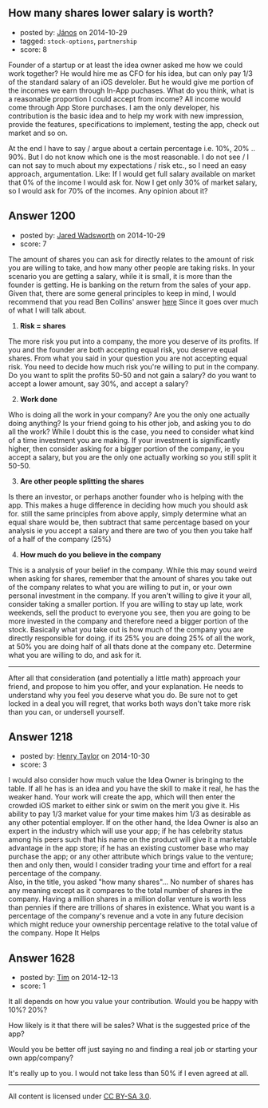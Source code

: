 ## How many shares lower salary is worth?

- posted by: [János](https://stackexchange.com/users/85903/j-nos) on 2014-10-29
- tagged: `stock-options`, `partnership`
- score: 8

Founder of a startup or at least the idea owner asked me how we could work together? He would hire me as CFO for his idea, but can only pay 1/3 of the standard salary of an iOS develoler. But he would give me portion of the incomes we earn through In-App puchases. What do you think, what is a reasonable proportion I could accept from income? All income would come through App Store purchases. I am the only developer, his contribution is the basic idea and to help my work with new impression, provide the features, specifications to implement, testing the app, check out market and so on.

At the end I have to say / argue about a certain percentage i.e. 10%, 20% .. 90%. But I do not know which one is the most reasonable. I do not see / I can not say to much about my expectations / risk etc., so I need an easy approach, argumentation. Like: If I would get full salary available on market that 0% of the income I would ask for. Now I get only 30% of market salary, so I would ask for 70% of the incomes. Any opinion about it?


## Answer 1200

- posted by: [Jared Wadsworth](https://stackexchange.com/users/5056044/jared-wadsworth) on 2014-10-29
- score: 7

<p>The amount of shares you can ask for directly relates to the amount of risk you are willing to take, and how many other people are taking risks. In your scenario you are getting a salary, while it is small, it is more than the founder is getting. He is banking on the return from the sales of your app. Given that, there are some general principles to keep in mind, I would recommend that you read Ben Collins' answer <a href="https://startups.stackexchange.com/questions/2/dividing-profits-amongst-developers-and-designers">here</a> Since it goes over much of what I will talk about.</p>

<ol>
<li><strong>Risk = shares</strong></li>
</ol>

<p>The more risk you put into a company, the more you deserve of its profits. If you and the founder are both accepting equal risk, you deserve equal shares. From what you said in your question you are not accepting equal risk. You need to decide how much risk you're willing to put in the company. Do you want to split the profits 50-50 and not gain a salary? do you want to accept a lower amount, say 30%, and accept a salary? </p>

<ol start="2">
<li><strong>Work done</strong> </li>
</ol>

<p>Who is doing all the work in your company? Are you the only one actually doing anything? Is your friend going to his other job, and asking you to do all the work? While I doubt this is the case, you need to consider what kind of a time investment you are making. If your investment is significantly higher, then consider asking for a bigger portion of the company, ie you accept a salary, but you are the only one actually working so you still split it 50-50.</p>

<ol start="3">
<li><strong>Are other people splitting the shares</strong> </li>
</ol>

<p>Is there an investor, or perhaps another founder who is helping with the app. This makes a huge difference in deciding how much you should ask for. still the same principles from above apply, simply determine what an equal share would be, then subtract that same percentage based on your analysis ie you accept a salary and there are two of you then you take half of a half of the company (25%)</p>

<ol start="4">
<li><strong>How much do you believe in the company</strong></li>
</ol>

<p>This is a analysis of your belief in the company. While this may sound weird when asking for shares, remember that the amount of shares you take out of the company relates to what you are willing to put in, or your own personal investment in the company. If you aren't willing to give it your all, consider taking a smaller portion. If you are willing to stay up late, work weekends, sell the product to everyone you see, then you are going to be more invested in the company and therefore need a bigger portion of the stock. Basically what you take out is how much of the company you are directly responsible for doing. if its 25% you are doing 25% of all the work, at 50% you are doing half of all thats done at the company etc. Determine what you are willing to do, and ask for it.</p>

<hr>

<p>After all that consideration (and potentially a little math) approach your friend, and propose to him you offer, and your explanation. He needs to understand why you feel you deserve what you do. Be sure not to get locked in a deal you will regret, that works both ways don't take more risk than you can, or undersell yourself. </p>



## Answer 1218

- posted by: [Henry Taylor](https://stackexchange.com/users/1734959/henry-taylor) on 2014-10-30
- score: 3

I would also consider how much value the Idea Owner is bringing to the table.  If all he has is an idea and you have the skill to make it real, he has the weaker hand.  Your work will create the app, which will then enter the crowded iOS market to either sink or swim on the merit you give it.  His ability to pay 1/3 market value for your time makes him 1/3 as desirable as any other potential employer.
If on the other hand, the Idea Owner is also an expert in the industry which will use your app; if he has celebrity status among his peers such that his name on the product will give it a marketable advantage in the app store; if he has an existing customer base who may purchase the app; or any other attribute which brings value to the venture; then and only then, would I consider trading your time and effort for a real percentage of the company.  
Also, in the title, you asked "how many shares"...  No number of shares has any meaning except as it compares to the total number of shares in the company.  Having a million shares in a million dollar venture is worth less than pennies if there are trillions of shares in existence.  What you want is a percentage of the company's revenue and a vote in any future decision which might reduce your ownership percentage relative to the total value of the company.
Hope It Helps


## Answer 1628

- posted by: [Tim](https://stackexchange.com/users/6405/tim) on 2014-12-13
- score: 1

It all depends on how you value your contribution.  Would you be happy with 10%?  20%?

How likely is it that there will be sales?  What is the suggested price of the app?

Would you be better off just saying no and finding a real job or starting your own app/company?

It's really up to you.  I would not take less than 50% if I even agreed at all.  



---

All content is licensed under [CC BY-SA 3.0](https://creativecommons.org/licenses/by-sa/3.0/).
